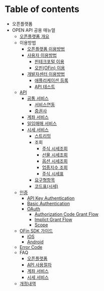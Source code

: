 # Table of contents

* 오픈플랫폼
* OPEN API 공용 매뉴얼
  * [오픈플랫폼 개요](1/undefined.md)
  * 이용방법
    * [오픈플랫폼 이용방법](1/undefined-4/undefined-1.md)
    * [사용자 이용방법](1/undefined-4/undefined/README.md)
      * [핀테크포털 이용](1/undefined-4/undefined/undefined.md)
      * [오핀\(OFin\) 이용](1/undefined-4/undefined/ofin.md)
    * [개발자센터 이용방법](1/undefined-4/undefined-2/README.md)
      * [애플리케이션 등록](1/undefined-4/undefined-2/undefined.md)
      * [API 테스트](1/undefined-4/undefined-2/untitled.md)
  * [API](1/api-2/README.md)
    * [공통 서비스](1/api-2/undefined/README.md)
      * [서비스연동](1/api-2/undefined/undefined.md)
      * [증권사](1/api-2/undefined/undefined-2.md)
    * [계좌 서비스](1/api-2/undefined-1.md)
    * [일임매매 서비스](1/api-2/undefined-2.md)
    * [시세 서비스](1/api-2/untitled-1-1/README.md)
      * [스트리밍](1/api-2/untitled-1-1/undefined-4.md)
      * 조회
        * [주식 시세조회](1/api-2/untitled-1-1/undefined-9/undefined-6.md)
        * [선물 시세조회](1/api-2/untitled-1-1/undefined-9/undefined-2.md)
        * [옵션 시세조회](1/api-2/untitled-1-1/undefined-9/undefined-3.md)
        * [업종지수 조회](1/api-2/untitled-1-1/undefined-9/undefined-5.md)
        * [주식 시세표](1/api-2/untitled-1-1/undefined-9/undefined-7.md)
      * [요구형항목](1/api-2/untitled-1-1/undefined-1.md)
      * [코드표\(시세\)](1/api-2/untitled-1-1/undefined-8.md)
  * [인증](1/api-1/README.md)
    * [API Key Authentication](1/api-1/api-key-authentication.md)
    * [Basic Authentication](1/api-1/basic-authentication.md)
    * [OAuth](1/api-1/oauth/README.md)
      * [Authorization Code Grant Flow](1/api-1/oauth/authorization-code-grant-flow.md)
      * [Implict Grant Flow](1/api-1/oauth/untitled-1.md)
      * [Scope](1/api-1/oauth/scope.md)
  * [OFin SDK 가이드](1/ofin-sdk/README.md)
    * [iOS](1/ofin-sdk/ios-sdk.md)
    * [Android](1/ofin-sdk/android-sdk.md)
  * [Error Code](1/error.md)
  * FAQ
    * [오픈플랫폼](1/faq/api-1.md)
    * [API 사용절차](1/faq/api.md)
    * [계좌 서비스](1/faq/undefined.md)
    * [시세 서비스](1/faq/api-2.md)
  * [개정내역](1/undefined-3.md)

